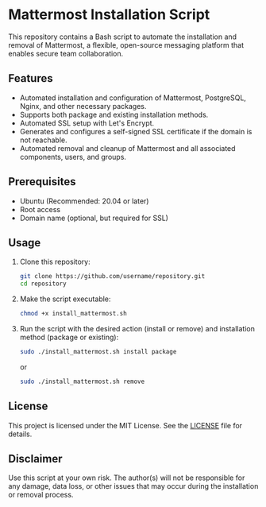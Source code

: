 # Mattermost Installation Script

This repository contains a Bash script to automate the installation and removal of Mattermost, a flexible, open-source messaging platform that enables secure team collaboration.

## Features

- Automated installation and configuration of Mattermost, PostgreSQL, Nginx, and other necessary packages.
- Supports both package and existing installation methods.
- Automated SSL setup with Let's Encrypt.
- Generates and configures a self-signed SSL certificate if the domain is not reachable.
- Automated removal and cleanup of Mattermost and all associated components, users, and groups.

## Prerequisites

- Ubuntu (Recommended: 20.04 or later)
- Root access
- Domain name (optional, but required for SSL)

## Usage

1. Clone this repository:
   ```sh
   git clone https://github.com/username/repository.git
   cd repository
   ```

2. Make the script executable:
   ```sh
   chmod +x install_mattermost.sh
   ```

3. Run the script with the desired action (install or remove) and installation method (package or existing):
   ```sh
   sudo ./install_mattermost.sh install package
   ```
   or
   ```sh
   sudo ./install_mattermost.sh remove
   ```

## License

This project is licensed under the MIT License. See the [LICENSE](LICENSE) file for details.

## Disclaimer

Use this script at your own risk. The author(s) will not be responsible for any damage, data loss, or other issues that may occur during the installation or removal process.
